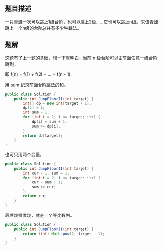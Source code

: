 ## 题目描述

一只青蛙一次可以跳上1级台阶，也可以跳上2级……它也可以跳上n级。求该青蛙跳上一个n级的台阶总共有多少种跳法。



## 题解

这题有了上一题的基础，想一下就明白，当前 n 级台阶可以由前面任意一级台阶跳到。

即 f(n) = f(1) + f(2) + ... + f(n - 1).

用 sum 记录前面台阶跳法的和。

```java
public class Solution {
    public int JumpFloorII(int target) {
        int[] dp = new int[target + 1];
        dp[1] = 1;
        int sum = 1;
        for (int i = 2; i <= target; i++) {
            dp[i] = sum + 1;
            sum += dp[i];
        }
        return dp[target];
    }
}
```

也可只用两个变量。

```java
public class Solution {
    public int JumpFloorII(int target) {
        int cur = 1, sum = 1;
        for (int i = 2; i <= target; i++) {
            cur = sum + 1;
            sum += cur;
        }
        return cur;
    }
}
```

最后观察发现，就是一个等比数列。

```java
public class Solution {
    public int JumpFloorII(int target) {
        return (int) Math.pow(2, target - 1);
    }
}
```


